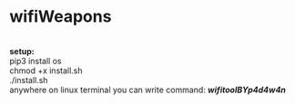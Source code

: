 # wifiWeapons

<br>
           <b>setup:</b>
<br>
           pip3 install os
<br>
           chmod +x install.sh
<br>
           ./install.sh
<br>
           anywhere on linux terminal you can write command: <I><b>wifitoolBYp4d4w4n</b></I>
<br>
